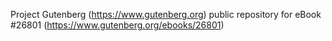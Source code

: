 Project Gutenberg (https://www.gutenberg.org) public repository for eBook #26801 (https://www.gutenberg.org/ebooks/26801)
